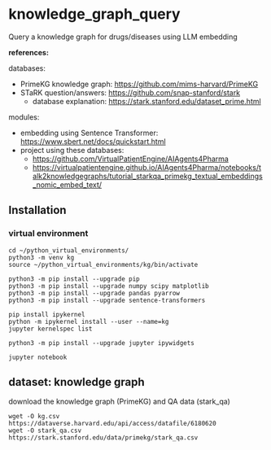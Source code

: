 # knowledge_graph_query

Query a knowledge graph for drugs/diseases using LLM embedding

**references:**

databases:
- PrimeKG knowledge graph: https://github.com/mims-harvard/PrimeKG
- STaRK question/answers: https://github.com/snap-stanford/stark
  - database explanation: https://stark.stanford.edu/dataset_prime.html

modules:
- embedding using Sentence Transformer: https://www.sbert.net/docs/quickstart.html
- project using these databases:
  - https://github.com/VirtualPatientEngine/AIAgents4Pharma
  - https://virtualpatientengine.github.io/AIAgents4Pharma/notebooks/talk2knowledgegraphs/tutorial_starkqa_primekg_textual_embeddings_nomic_embed_text/



## Installation

### virtual environment
```
cd ~/python_virtual_environments/
python3 -m venv kg
source ~/python_virtual_environments/kg/bin/activate
```

```
python3 -m pip install --upgrade pip
python3 -m pip install --upgrade numpy scipy matplotlib
python3 -m pip install --upgrade pandas pyarrow
python3 -m pip install --upgrade sentence-transformers

pip install ipykernel
python -m ipykernel install --user --name=kg
jupyter kernelspec list

python3 -m pip install --upgrade jupyter ipywidgets

jupyter notebook
```


## dataset: knowledge graph

download the knowledge graph (PrimeKG) and QA data (stark_qa)

```
wget -O kg.csv https://dataverse.harvard.edu/api/access/datafile/6180620
wget -O stark_qa.csv https://stark.stanford.edu/data/primekg/stark_qa.csv
```
